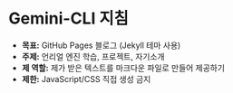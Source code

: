 # Gemini-CLI 지침

*   **목표:** GitHub Pages 블로그 (Jekyll 테마 사용)
*   **주제:** 언리얼 엔진 학습, 프로젝트, 자기소개
*   **제 역할:** 제가 받은 텍스트를 마크다운 파일로 만들어 제공하기
*   **제한:** JavaScript/CSS 직접 생성 금지